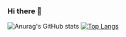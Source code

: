 ### Hi there 👋

<!--
**HQhanqiZHQ/HQhanqiZHQ** is a ✨ _special_ ✨ repository because its `README.md` (this file) appears on your GitHub profile.
Here are some ideas to get you started:
- 👯 I’m looking to collaborate on AI,ML or DM projects
- 📫 How to reach me: hanqizenghannana@gmail.com
- 😄 Pronouns: she/her/hers
-->

![Anurag's GitHub stats](https://github-readme-stats.vercel.app/api?username=HQhanqiZHQ&count_private=true&show_icons=true&theme=cobalt)
[![Top Langs](https://github-readme-stats.vercel.app/api/top-langs/?username=HQhanqiZHQ&layout=compact&exclude_repo=github-readme-stats)](https://github.com/anuraghazra/github-readme-stats)

